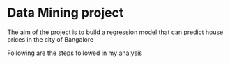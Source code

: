 # Data Mining project
The aim of the project is to build a regression model that can predict house prices in the city of Bangalore

Following are the steps followed in my analysis




